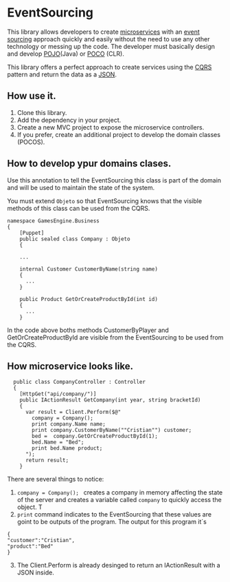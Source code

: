 # EventSourcing

This library allows developers to create [microservices](https://en.wikipedia.org/wiki/Microservices) with an [event sourcing](https://docs.microsoft.com/en-us/azure/architecture/patterns/event-sourcing) approach quickly and easily without the need to use any other technology or messing up the code. The developer must basically design and develop [POJO](https://en.wikipedia.org/wiki/Plain_old_Java_object)(Java) or [POCO](https://en.wikipedia.org/wiki/Plain_old_CLR_object) (CLR).

This library offers a perfect approach to create services using the [CQRS](https://docs.microsoft.com/en-us/azure/architecture/patterns/cqrs) pattern and return the data as a [JSON](https://en.wikipedia.org/wiki/JSON).

## How use it.

1. Clone this library.
2. Add the dependency in your project.
3. Create a new MVC project to expose the microservice controllers.
4. If you prefer, create an additional project to develop the domain classes (POCOS).

## How to develop ypur domains clases.
Use this annotation to tell the EventSourcing this class is part of the domain and will be used to maintain the state of the system.

You must extend ```Objeto``` so that EventSourcing knows that the visible methods of this class can be used from the CQRS.
    
```
namespace GamesEngine.Business
{
    [Puppet]
    public sealed class Company : Objeto
    {
    
    ...
    
    internal Customer CustomerByName(string name)
    {
      ...
    }

    public Product GetOrCreateProductById(int id)
    {
      ...
    }
```
In the code above boths methods CustomerByPlayer and GetOrCreateProductById are visible from the EventSourcing to be used from the CQRS.

## How microservice looks like.


```
  public class CompanyController : Controller
  {
    [HttpGet("api/company/")]
    public IActionResult GetCompany(int year, string bracketId)
    {
      var result = Client.Perform($@"
        company = Company();
        print company.Name name;
        print company.CustomerByName(""Cristian"") customer;
        bed =  company.GetOrCreateProductById(1);
        bed.Name = "Bed";
        print bed.Name product;
      ");
      return result;
    }
```
There are several things to notice:
1. ```company = Company(); ``` creates a company in memory affecting the state of the server and creates a variable called ```company``` to quickly access the object. T
2. ```print``` command indicates to the EventSourcing that these values are goint to be outputs of the program. The output for this program it´s 
```
{
"customer":"Cristian",
"product":"Bed"
}
```
3. The Client.Perform is already desinged to return an IActionResult with a JSON inside.

        
